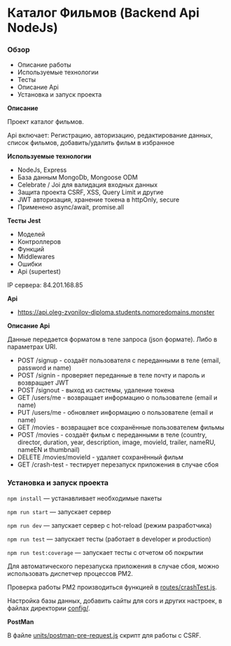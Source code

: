 # Каталог Фильмов (Backend Api NodeJs)

### Обзор
* Описание работы
* Используемые технологии
* Тесты
* Описание Api
* Установка и запуск проекта

**Описание**

Проект каталог фильмов.

Api включает: Регистрацию, авторизацию, редактирование данных, 
список фильмов, добавить/удалить фильм в избранное

**Используемые технологии**

* NodeJs, Express
* База данным MongoDb, Mongoose ODM
* Celebrate / Joi для валидация входных данных
* Защита проекта CSRF, XSS, Query Limit и другие
* JWT авторизация, хранение токена в httpOnly, secure
* Применено async/await, promise.all
  
**Тесты Jest**

* Моделей
* Контроллеров
* Функций
* Middlewares  
* Ошибки
* Api (supertest)


IP сервера: 84.201.168.85

**Api**

* https://api.oleg-zvonilov-diploma.students.nomoredomains.monster

**Описание Api**

Данные передается форматом в теле запроса (json формате). Либо в параметрах URI.

* POST /signup - создаёт пользователя с переданными в теле (email, password и name)
* POST /signin - проверяет переданные в теле почту и пароль и возвращает JWT
* POST /signout - выход из системы, удаление токена
* GET /users/me - возвращает информацию о пользователе (email и name)
* PUT /users/me - обновляет информацию о пользователе (email и name)
* GET /movies - возвращает все сохранённые пользователем фильмы
* POST /movies - создаёт фильм с переданными в теле (country, director, duration, year, description, image, movieId, trailer, nameRU, nameEN и thumbnail)
* DELETE /movies/movieId - удаляет сохранённый фильм
* GET /crash-test - тестирует перезапуск приложения в случае сбоя


### Установка и запуск проекта

`npm install` — устанавливает необходимые пакеты

`npm run start` — запускает сервер

`npm run dev` — запускает сервер с hot-reload (режим разработчика)

`npm run test` — запускает тесты (работает в developer и production)

`npm run test:coverage` — запускает тесты с отчетом об покрытии

Для автоматического перезапуска приложения в случае сбоя, можно
использовать диспетчер процессов PM2.

Проверка работы PM2 производиться функцией в 
[routes/crashTest.js](routes/crashTest.js).

Настройка базы данных, добавить сайты для cors и других настроек, 
в файлах директории [config/](config).


**PostMan**

В файле [units/postman-pre-request.js](units/postman-pre-request.js)
скрипт для работы с CSRF.
